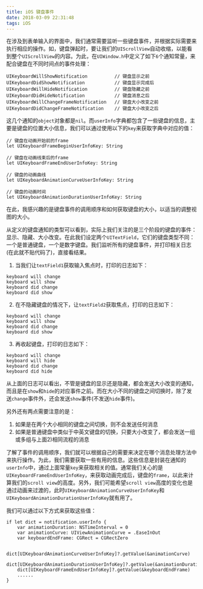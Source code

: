 ```yaml
---
title: iOS 键盘事件
date: 2018-03-09 22:31:48
tags: iOS
---
```


在涉及到表单输入的界面中，我们通常需要监听一些键盘事件，并根据实际需要来执行相应的操作。如，键盘弹起时，要让我们的`UIScrollView`自动收缩，以能看到整个`UIScrollView`的内容。为此，在`UIWindow.h`中定义了如下`6`个通知常量，来配合键盘在不同时间点的事件处理：

```
UIKeyboardWillShowNotification			// 键盘显示之前
UIKeyboardDidShowNotification			// 键盘显示完成后
UIKeyboardWillHideNotification			// 键盘隐藏之前
UIKeyboardDidHideNotification			// 键盘消息之后
UIKeyboardWillChangeFrameNotification	// 键盘大小改变之前
UIKeyboardDidChangeFrameNotification	// 键盘大小改变之后
```

这几个通知的`object`对象都是`nil`。而`userInfo`字典都包含了一些键盘的信息，主要是键盘的位置大小信息，我们可以通过使用以下的`key`来获取字典中对应的值：

```
// 键盘在动画开始前的frame
let UIKeyboardFrameBeginUserInfoKey: String

// 键盘在动画线束后的frame
let UIKeyboardFrameEndUserInfoKey: String

// 键盘的动画曲线
let UIKeyboardAnimationCurveUserInfoKey: String

// 键盘的动画时间
let UIKeyboardAnimationDurationUserInfoKey: String
```

在此，我感兴趣的是键盘事件的调用顺序和如何获取键盘的大小，以适当的调整视图的大小。

从定义的键盘通知的类型可以看到，实际上我们关注的是三个阶段的键盘的事件：显示、隐藏、大小改变。在此我们设定两个`UITextField`，它们的键盘类型不同：一个是普通键盘，一个是数字键盘。我们监听所有的键盘事件，并打印相关日志(在此就不贴代码了)，直接看结果。

1) 当我们让`textField1`获取输入焦点时，打印的日志如下：

```
keyboard will change
keyboard will show
keyboard did change
keyboard did show
```

2) 在不隐藏键盘的情况下，让`textField2`获取焦点，打印的日志如下：

```
keyboard will change
keyboard will show
keyboard did change
keyboard did show
```

3) 再收起键盘，打印的日志如下：

```
keyboard will change
keyboard will hide
keyboard did change
keyboard did hide
```

从上面的日志可以看出，不管是键盘的显示还是隐藏，都会发送大小改变的通知，而且是在`show`和`hide`的对应事件之前。而在大小不同的键盘之间切换时，除了发送`change`事件外，还会发送`show`事件(不发送`hide`事件)。

另外还有两点需要注意的是：

1. 如果是在两个大小相同的键盘之间切换，则不会发送任何消息
2. 如果是普通键盘中类似于中英文键盘的切换，只要大小改变了，都会发送一组或多组与上面2)相同流程的消息

了解了事件的调用顺序，我们就可以根据自己的需要来决定在哪个消息处理方法中来执行操作。为此，我们需要获取一些有用的信息。这些信息是封装在通知的`userInfo`中，通过上面常量`key`来获取相关的值。通常我们关心的是`UIKeyboardFrameEndUserInfoKey`，来获取动画完成后，键盘的`frame`，以此来计算我们的`scroll view`的高度。另外，我们可能希望`scroll view`高度的变化也是通过动画来过渡的，此时`UIKeyboardAnimationCurveUserInfoKey`和`UIKeyboardAnimationDurationUserInfoKey`就有用了。

我们可以通过以下方式来获取这些值：

```
if let dict = notification.userInfo {
    var animationDuration: NSTimeInterval = 0
    var animationCurve: UIViewAnimationCurve = .EaseInOut
    var keyboardEndFrame: CGRect = CGRectZero

    dict[UIKeyboardAnimationCurveUserInfoKey]?.getValue(&animationCurve)
    dict[UIKeyboardAnimationDurationUserInfoKey]?.getValue(&animationDuration)
    dict[UIKeyboardFrameEndUserInfoKey]?.getValue(&keyboardEndFrame)
    ......
}
```